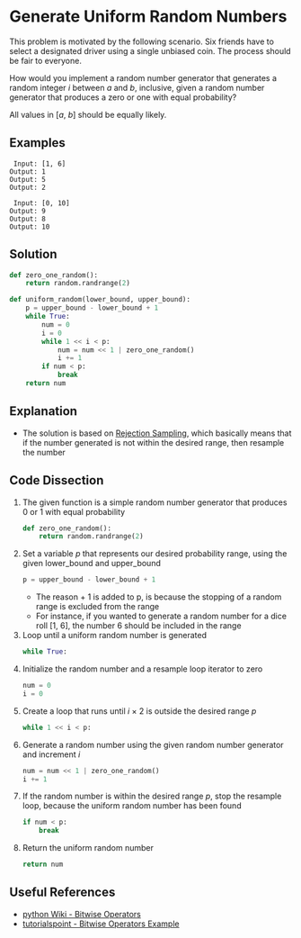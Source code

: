 # Generate Uniform Random Numbers
This problem is motivated by the following scenario. Six friends have to select a designated driver using a single unbiased coin. The process should be fair to everyone.  
  
How would you implement a random number generator that generates a random integer _i_ between _a_ and _b_, inclusive, given a random number generator that produces a zero or one with equal probability?  
  
All values in [_a_, _b_] should be equally likely.  
  
## Examples
```
 Input: [1, 6]
Output: 1
Output: 5
Output: 2

 Input: [0, 10]
Output: 9
Output: 8
Output: 10
```
  
## Solution
```python
def zero_one_random():
    return random.randrange(2)

def uniform_random(lower_bound, upper_bound):
    p = upper_bound - lower_bound + 1
    while True:
        num = 0
        i = 0
        while 1 << i < p:
            num = num << 1 | zero_one_random()
            i += 1
        if num < p:
            break
    return num
```
  
## Explanation
* The solution is based on [Rejection Sampling](https://en.wikipedia.org/wiki/Rejection_sampling), which basically means that if the number generated is not within the desired range, then resample the number  
  
## Code Dissection
1. The given function is a simple random number generator that produces 0 or 1 with equal probability  
    ```python
    def zero_one_random():
        return random.randrange(2)
    ```
2. Set a variable _p_ that represents our desired probability range, using the given lower_bound and upper_bound  
    ```python
    p = upper_bound - lower_bound + 1
    ```
    * The reason + 1 is added to p, is because the stopping of a random range is excluded from the range  
    * For instance, if you wanted to generate a random number for a dice roll [1, 6], the number 6 should be included in the range  
3. Loop until a uniform random number is generated  
    ```python
    while True:
    ```
4. Initialize the random number and a resample loop iterator to zero  
    ```python
    num = 0
    i = 0
    ```
5. Create a loop that runs until _i_ &times; 2 is outside the desired range _p_  
    ```python
    while 1 << i < p:
    ```
6. Generate a random number using the given random number generator and increment _i_  
    ```python
    num = num << 1 | zero_one_random()
    i += 1
    ```
7. If the random number is within the desired range _p_, stop the resample loop, because the uniform random number has been found  
    ```python
    if num < p:
        break
    ```
8. Return the uniform random number  
    ```python
    return num
    ```
  
## Useful References
* [python Wiki - Bitwise Operators](https://wiki.python.org/moin/BitwiseOperators)  
* [tutorialspoint - Bitwise Operators Example](https://www.tutorialspoint.com/python/bitwise_operators_example.htm)